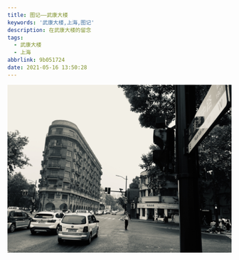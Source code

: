 ```yaml
---
title: 图记——武康大楼
keywords: '武康大楼,上海,图记'
description: 在武康大楼的留念
tags:
  - 武康大楼
  - 上海
abbrlink: 9b051724
date: 2021-05-16 13:50:28
---
```


![武康大楼](pic-shanghai-1/IMG_4609.jpg)
